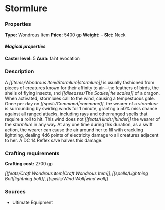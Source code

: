 ﻿---
Title: "Stormlure"
Type: "Wondrous Item"
Price: "5400 gp"
Weight: "–"
Slot: "Neck"
Caster level: "5"
Aura: "faint evocation"
Description: |
  "A stormlure is usually fashioned from pieces of creatures known for their affinity to air—the feathers of birds, the shells of flying insects, and the scales of a dragon. When activated, stormlures call to the wind, causing a tempestuous gale. Once per day on command, the wearer of a stormlure is surrounding by swirling winds for 1 minute, granting a 50% miss chance against all ranged attacks, including rays and other ranged spells that require a roll to hit. This wind does not hinder the wearer of the _stormlure_ in any way. At any one time during this duration, as a swift action, the wearer can cause the air around her to fill with crackling lightning, dealing 4d6 points of electricity damage to all creatures adjacent to her. A DC 14 Reflex save halves this damage."
Crafting cost: "2700 gp"
Sources: "['Ultimate Equipment']"
---

# Stormlure

### Properties

**Type:** Wondrous Item **Price:** 5400 gp **Weight:** – **Slot:** Neck

##### Magical properties

**Caster level:** 5 **Aura:** faint evocation

### Description

A _[[items/Wondrous Item/Stormlure|stormlure]]_ is usually fashioned from pieces of creatures known for their affinity to air—the feathers of birds, the shells of flying insects, and _[[diseases/The Scales|the scales]]_ of a dragon. When activated, stormlures call to the wind, causing a tempestuous gale. Once per day on _[[spells/Command|command]]_, the wearer of a _stormlure_ is surrounding by swirling winds for 1 minute, granting a 50% miss chance against all ranged attacks, including rays and other ranged spells that require a roll to hit. This wind does not _[[feats/Hinder|hinder]]_ the wearer of the _stormlure_ in any way. At any one time during this duration, as a swift action, the wearer can cause the air around her to fill with crackling lightning, dealing 4d6 points of electricity damage to all creatures adjacent to her. A DC 14 Reflex save halves this damage.

### Crafting requirements

**Crafting cost:** 2700 gp

_[[feats/Craft Wondrous Item|Craft Wondrous Item]]_, _[[spells/Lightning Bolt|lightning bolt]]_, _[[spells/Wind Wall|wind wall]]_

### Sources

* Ultimate Equipment